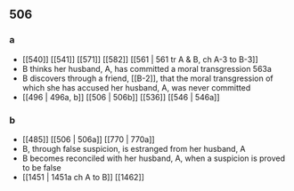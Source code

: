 ## 506
### a
- [[540]] [[541]] [[571]] [[582]] [[561 | 561 tr A &amp; B, ch A-3 to B-3]] 
- B thinks her husband, A, has committed a moral transgression 563a
- B discovers through a friend, [[B-2]], that the moral transgression of which she has accused her husband, A, was never committed
- [[496 | 496a, b]] [[506 | 506b]] [[536]] [[546 | 546a]] 

### b
- [[485]] [[506 | 506a]] [[770 | 770a]] 
- B, through false suspicion, is estranged from her husband, A
- B becomes reconciled with her husband, A, when a suspicion is proved to be false
- [[1451 | 1451a ch A to B]] [[1462]] 

